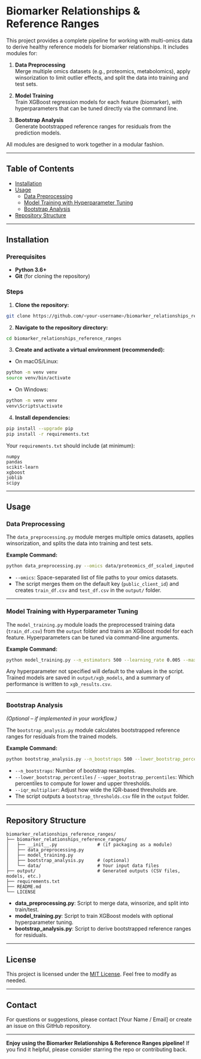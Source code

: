 # Biomarker Relationships & Reference Ranges

This project provides a complete pipeline for working with multi-omics data to derive healthy reference models for biomarker relationships. It includes modules for:

1. **Data Preprocessing**  
   Merge multiple omics datasets (e.g., proteomics, metabolomics), apply winsorization to limit outlier effects, and split the data into training and test sets.

2. **Model Training**  
   Train XGBoost regression models for each feature (biomarker), with hyperparameters that can be tuned directly via the command line.

3. **Bootstrap Analysis**  
   Generate bootstrapped reference ranges for residuals from the prediction models.

All modules are designed to work together in a modular fashion.

---

## Table of Contents

- [Installation](#installation)
- [Usage](#usage)
  - [Data Preprocessing](#data-preprocessing)
  - [Model Training with Hyperparameter Tuning](#model-training-with-hyperparameter-tuning)
  - [Bootstrap Analysis](#bootstrap-analysis)
- [Repository Structure](#repository-structure)


---

## Installation

### Prerequisites

- **Python 3.6+**
- **Git** (for cloning the repository)

### Steps

1. **Clone the repository:**

```bash
git clone https://github.com/<your-username>/biomarker_relationships_reference_ranges.git
```

2. **Navigate to the repository directory:**

```bash
cd biomarker_relationships_reference_ranges
```

3. **Create and activate a virtual environment (recommended):**

- On macOS/Linux:
```bash
python -m venv venv
source venv/bin/activate
```

- On Windows:
```bash
python -m venv venv
venv\Scripts\activate
```

4. **Install dependencies:**

```bash
pip install --upgrade pip
pip install -r requirements.txt
```

Your `requirements.txt` should include (at minimum):

```
numpy
pandas
scikit-learn
xgboost
joblib
scipy
```

---

## Usage

### Data Preprocessing

The `data_preprocessing.py` module merges multiple omics datasets, applies winsorization, and splits the data into training and test sets.

**Example Command:**
```bash
python data_preprocessing.py --omics data/proteomics_df_scaled_imputed.tsv data/metabolomics_df_scaled_imputed.tsv
```
- `--omics`: Space-separated list of file paths to your omics datasets.  
- The script merges them on the default key (`public_client_id`) and creates `train_df.csv` and `test_df.csv` in the `output/` folder.

---

### Model Training with Hyperparameter Tuning

The `model_training.py` module loads the preprocessed training data (`train_df.csv`) from the `output` folder and trains an XGBoost model for each feature. Hyperparameters can be tuned via command-line arguments.

**Example Command:**
```bash
python model_training.py --n_estimators 500 --learning_rate 0.005 --max_depth 6
```
Any hyperparameter not specified will default to the values in the script. Trained models are saved in `output/xgb_models`, and a summary of performance is written to `xgb_results.csv`.

---

### Bootstrap Analysis

*(Optional – if implemented in your workflow.)*

The `bootstrap_analysis.py` module calculates bootstrapped reference ranges for residuals from the trained models.

**Example Command:**
```bash
python bootstrap_analysis.py --n_bootstraps 500 --lower_bootstrap_percentiles 5 50 95 --upper_bootstrap_percentiles 5 50 95 --iqr_multiplier 1.75
```
- `--n_bootstraps`: Number of bootstrap resamples.  
- `--lower_bootstrap_percentiles` / `--upper_bootstrap_percentiles`: Which percentiles to compute for lower and upper thresholds.  
- `--iqr_multiplier`: Adjust how wide the IQR-based thresholds are.  
- The script outputs a `bootstrap_thresholds.csv` file in the `output` folder.

---

## Repository Structure

```
biomarker_relationships_reference_ranges/
├── biomarker_relationships_reference_ranges/
│   ├── __init__.py               # (if packaging as a module)
│   ├── data_preprocessing.py
│   ├── model_training.py
│   ├── bootstrap_analysis.py     # (optional)
│   └── data/                     # Your input data files
├── output/                       # Generated outputs (CSV files, models, etc.)
├── requirements.txt
├── README.md
└── LICENSE
```

- **data_preprocessing.py**: Script to merge data, winsorize, and split into train/test.  
- **model_training.py**: Script to train XGBoost models with optional hyperparameter tuning.  
- **bootstrap_analysis.py**: Script to derive bootstrapped reference ranges for residuals.  

---

## License

This project is licensed under the [MIT License](LICENSE). Feel free to modify as needed.

---

## Contact

For questions or suggestions, please contact [Your Name / Email] or create an issue on this GitHub repository.

---

**Enjoy using the Biomarker Relationships & Reference Ranges pipeline!** If you find it helpful, please consider starring the repo or contributing back.
